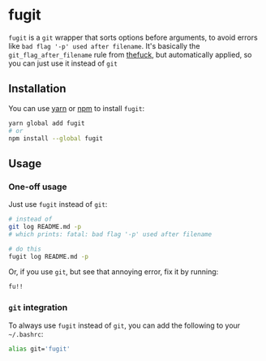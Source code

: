 # fugit

`fugit` is a `git` wrapper that sorts options before arguments,
to avoid errors like `bad flag '-p' used after filename`.
It's basically the `git_flag_after_filename` rule from [thefuck],
but automatically applied, so you can just use it instead of `git`

[thefuck]: https://github.com/nvbn/thefuck

## Installation

You can use [yarn] or [npm] to install `fugit`:

[yarn]: https://yarnpkg.com/en/docs/getting-started
[npm]: https://www.npmjs.com/get-npm

```bash
yarn global add fugit
# or
npm install --global fugit
```

## Usage

### One-off usage

Just use `fugit` instead of `git`:

```bash
# instead of
git log README.md -p
# which prints: fatal: bad flag '-p' used after filename

# do this
fugit log README.md -p
```

Or, if you use `git`, but see that annoying error, fix it by running:

```bash
fu!!
```

### `git` integration

To always use `fugit` instead of `git`, you can add the following to your `~/.bashrc`:

```bash
alias git='fugit'
```
